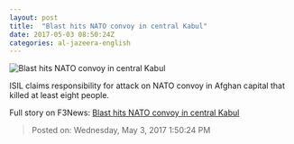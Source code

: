 ```yaml
---
layout: post
title:  "Blast hits NATO convoy in central Kabul"
date: 2017-05-03 08:50:24Z
categories: al-jazeera-english
---
```


![Blast hits NATO convoy in central Kabul](http://www.aljazeera.com/mritems/Images/2017/5/3/da7fdffa49c141ddbd07d5a287e88340_18.jpg)

ISIL claims responsibility for attack on NATO convoy in Afghan capital that killed at least eight people.


Full story on F3News: [Blast hits NATO convoy in central Kabul](http://www.f3nws.com/n/ydeEcD)

> Posted on: Wednesday, May 3, 2017 1:50:24 PM
